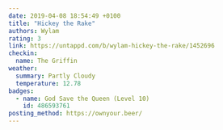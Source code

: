 ```yaml
---
date: 2019-04-08 18:54:49 +0100
title: "Hickey the Rake"
authors: Wylam
rating: 3
link: https://untappd.com/b/wylam-hickey-the-rake/1452696
checkin:
  name: The Griffin
weather:
  summary: Partly Cloudy
  temperature: 12.78
badges:
  - name: God Save the Queen (Level 10)
    id: 486593761
posting_method: https://ownyour.beer/
---
```


